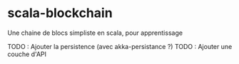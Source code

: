 # scala-blockchain
Une chaine de blocs simpliste en scala, pour apprentissage

TODO : Ajouter la persistence (avec akka-persistance ?)
TODO : Ajouter une couche d'API
